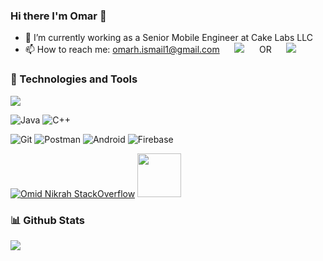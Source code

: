### Hi there I'm Omar 👋


- 🌱 I’m currently working as a Senior Mobile Engineer at Cake Labs LLC
- 📫 How to reach me: omarh.ismail1@gmail.com &nbsp;&nbsp;&nbsp;&nbsp; <a href="mailto:omarh.ismail1@gmail.com"><img src="https://img.shields.io/badge/gmail-%23D14836.svg?&style=for-the-badge&logo=gmail&logoColor=white" /></a> &nbsp;&nbsp;&nbsp;&nbsp; OR &nbsp;&nbsp;&nbsp;&nbsp; <a href="https://www.linkedin.com/in/omarhatem01/"><img src="https://img.shields.io/badge/linkedin-%230077B5.svg?&style=for-the-badge&logo=linkedin&logoColor=white" /></a>


### 🔧 Technologies and Tools 
![](https://img.shields.io/badge/Framework-Flutter-informational?style=flat-square&logoColor=ffffff&logo=data:image/svg%2bxml;base64,PHN2ZyByb2xlPSJpbWciIHZpZXdCb3g9IjAgMCAyNCAyNCIgeG1sbnM9Imh0dHA6Ly93d3cudzMub3JnLzIwMDAvc3ZnIj48dGl0bGU+Rmx1dHRlciBpY29uPC90aXRsZT48cGF0aCBkPSJNMTQuMzE0IDBMMi4zIDEyIDYgMTUuNyAyMS42ODQuMDEyaC03LjM1N0wxNC4zMTQgMHptLjAxNCAxMS4wNzJsLTYuNDcxIDYuNDU3IDYuNDcgNi40N0gyMS43bC02LjQ2LTYuNDY4IDYuNDYtNi40NmgtNy4zNzF6Ii8+PC9zdmc+&color=02569B)

![Java](https://img.shields.io/badge/Java-orange?style=flat-square&logo=java)
![C++](https://img.shields.io/badge/-C++-00599C?style=flat-square&logo=c)

![Git](https://img.shields.io/badge/-Git-black?style=flat-square&logo=git)
![Postman](https://img.shields.io/badge/Postman-black?style=flat-square&logo=postman)
![Android](https://img.shields.io/badge/Android-05150C?style=flat-square&logo=android)
![Firebase](https://img.shields.io/badge/Firebase-black?style=flat-square&logo=firebase)



[![Omid Nikrah StackOverflow](https://github-readme-stackoverflow.vercel.app/?userID=12156637&layout=compact&theme=dark)](https://stackoverflow.com/users/12156637/omid-nikrah)
<a href="https://stackoverflow.com/users/12156637/omar-hatem">
<img width="70px" src="https://raw.githubusercontent.com/omidnikrah/github-readme-stackoverflow/master/stackoverflow.svg" />
</a>

### 📊 Github Stats
<a href="#">
<img align="center" src="https://github-readme-stats.vercel.app/api?username=OmarHatem28&theme=cobalt&count_private=true&show_icons=true" />
</a>
